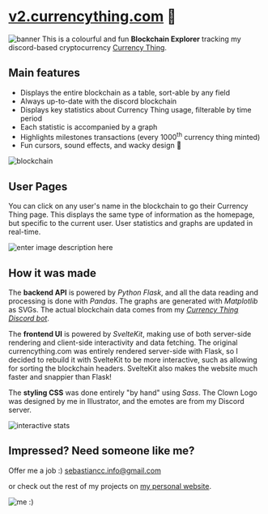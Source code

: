 # [v2.currencything.com](http://v2.currencything.com/) 🤡

![banner](https://i.imgur.com/C5xIPAU.jpg)
This is a colourful and fun **Blockchain Explorer** tracking my discord-based cryptocurrency [Currency Thing](https://sam.freelancepolice.org/discord_bots/currencything).

## Main features
- Displays the entire blockchain as a table, sort-able by any field
- Always up-to-date with the discord blockchain
- Displays key statistics about Currency Thing usage, filterable by time period
- Each statistic is accompanied by a graph
- Highlights milestones transactions (every 1000<sup>th</sup> currency thing minted)
- Fun cursors, sound effects, and wacky design 🤡
   
![blockchain](https://i.imgur.com/O5dn5iJ.jpg)

## User Pages
You can click on any user's name in the blockchain to go their Currency Thing page.
This displays the same type of information as the homepage, but specific to the current user. User statistics and graphs are updated in real-time.

![enter image description here](https://i.imgur.com/oA8DHn7.jpg)

## How it was made
The **backend API** is powered by *Python Flask*, and all the data reading and processing is done with *Pandas*. The graphs are generated with *Matplotlib* as SVGs. The actual blockchain data comes from my *[Currency Thing Discord bot](https://github.com/SamTF/CurrencyThing)*.

The **frontend UI** is powered by *SvelteKit*, making use of both server-side rendering and client-side interactivity and data fetching. The original currencything.com was entirely rendered server-side with Flask, so I decided to rebuild it with SvelteKit to be more interactive, such as allowing for sorting the blockchain headers. SvelteKit also makes the website much faster and snappier than Flask!

The **styling CSS** was done entirely "by hand" using *Sass*. The Clown Logo was designed by me in Illustrator, and the emotes are from my Discord server.

![interactive stats](https://i.imgur.com/LAX3Iva.gif)

## Impressed? Need someone like me?
Offer me a job :)
sebastiancc.info@gmail.com

or check out the rest of my projects on [my personal website](https://sam.freelancepolice.org/).

![me :)](https://sam.freelancepolice.org/static/images/logo.webp)
